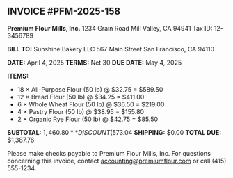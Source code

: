 ## INVOICE #PFM-2025-158
**Premium Flour Mills, Inc.**
1234 Grain Road
Mill Valley, CA 94941
Tax ID: 12-3456789

**BILL TO:**
Sunshine Bakery LLC
567 Main Street
San Francisco, CA 94110

**DATE:** April 4, 2025
**TERMS:** Net 30
**DUE DATE:** May 4, 2025

**ITEMS:**
- 18 × All-Purpose Flour (50 lb) @ $32.75 = $589.50
- 12 × Bread Flour (50 lb) @ $34.25 = $411.00
- 6 × Whole Wheat Flour (50 lb) @ $36.50 = $219.00
- 4 × Pastry Flour (50 lb) @ $38.95 = $155.80
- 2 × Organic Rye Flour (50 lb) @ $42.75 = $85.50

**SUBTOTAL:** $1,460.80
**DISCOUNT (5%):** -$73.04
**SHIPPING:** $0.00
**TOTAL DUE:** $1,387.76

Please make checks payable to Premium Flour Mills, Inc.
For questions concerning this invoice, contact accounting@premiumflour.com or call (415) 555-1234.
